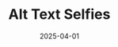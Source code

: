 ---
title: Alt Text Selfies
description: A project that explores written self-portraits. Very neat!
url: https://alttextselfies.net/
date: 2025-04-01
rss: true
tags:
    - accessibility
    - alt-text
    - selfie
---